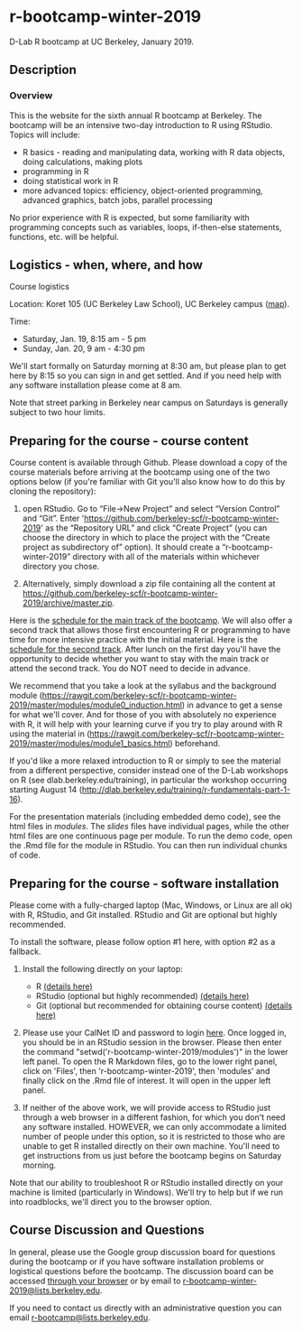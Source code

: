 # r-bootcamp-winter-2019

D-Lab R bootcamp at UC Berkeley, January 2019.

## Description

### Overview

This is the website for the sixth annual R bootcamp at Berkeley. The bootcamp will be an intensive two-day introduction to R using RStudio. Topics will include:

 * R basics - reading and manipulating data, working with R data objects, doing calculations, making plots
 * programming in R
 * doing statistical work in R
 * more advanced topics: efficiency, object-oriented programming, advanced graphics, batch jobs, parallel processing

No prior experience with R is expected, but some familiarity with programming concepts such as variables, loops, if-then-else statements, functions, etc. will be helpful.

## Logistics - when, where, and how

Course logistics

Location: Koret 105 (UC Berkeley Law School), UC Berkeley campus ([map](https://www.google.com/maps/@37.8695779,-122.2529475,17z)).

Time: 
  - Saturday, Jan. 19, 8:15 am - 5 pm
  - Sunday, Jan. 20, 9 am - 4:30 pm

We'll start formally on Saturday morning at 8:30 am, but please plan to get here by 8:15 so you can sign in and get settled. And if you need help with any software installation please come at 8 am.

Note that street parking in Berkeley near campus on Saturdays is generally subject to two hour limits.

## Preparing for the course - course content

Course content is available through Github. Please download a copy of the course materials before arriving at the bootcamp using one of the two options below (if you're familiar with Git you'll also know how to do this by cloning the repository):

  1) open RStudio. Go to “File→New Project” and select “Version Control” and “Git”. Enter 'https://github.com/berkeley-scf/r-bootcamp-winter-2019' as the “Repository URL” and click “Create Project” (you can choose the directory in which to place the project with the “Create project as subdirectory of” option). It should create a “r-bootcamp-winter-2019” directory with all of the materials within whichever directory you chose.

  2) Alternatively, simply download a zip file containing all the content at https://github.com/berkeley-scf/r-bootcamp-winter-2019/archive/master.zip.

Here is the [schedule for the main track of the bootcamp](https://rawgit.com/berkeley-scf/r-bootcamp-winter-2019/master/schedule/schedule.pdf). We will also offer a second track that allows those first encountering R or programming to have time for more intensive practice with the initial material. Here is the [schedule for the second track](https://rawgit.com/berkeley-scf/r-bootcamp-winter-2019/master/schedule/schedule-track2.pdf). After lunch on the first day you'll have the opportunity to decide whether you want to stay with the main track or attend the second track. You do NOT need to decide in advance.

We recommend that you take a look at the syllabus and the background module (https://rawgit.com/berkeley-scf/r-bootcamp-winter-2019/master/modules/module0_induction.html) in advance to get a sense for what we'll cover. And for those of you with absolutely no experience with R, it will help with your learning curve if you try to play around with R using the material in (https://rawgit.com/berkeley-scf/r-bootcamp-winter-2019/master/modules/module1_basics.html) beforehand.

If you'd like a more relaxed introduction to R or simply to see the material from a different perspective, consider instead one of the D-Lab workshops on R (see dlab.berkeley.edu/training), in particular the workshop occurring starting August 14 (http://dlab.berkeley.edu/training/r-fundamentals-part-1-16).

For the presentation materials (including embedded demo code), see the html files in *modules*. The *_slides_* files have individual pages, while the other html files are one continuous page per module. To run the demo code, open the .Rmd file for the module in RStudio. You can then run individual chunks of code.

## Preparing for the course - software installation
Please come with a fully-charged laptop (Mac, Windows, or Linux are all ok) with R, RStudio, and Git installed. RStudio and Git are optional but highly recommended. 

To install the software, please follow option #1 here, with option #2 as a fallback. 

  1) Install the following directly on your laptop:
  
      - R [(details here)](https://rawgit.com/berkeley-scf/r-bootcamp-winter-2019/master/install/RandRStudioInstall.html)
      - RStudio (optional but highly recommended) [(details here)](https://rawgit.com/berkeley-scf/r-bootcamp-winter-2019/master/install/RandRStudioInstall.html)
      - Git (optional but recommended for obtaining course content) [(details here)](https://rawgit.com/berkeley-scf/r-bootcamp-winter-2019/master/install/gitInstall.html)
  2) Please use your CalNet ID and password to login [here](https://main.datahub.berkeley.edu/hub/user-redirect/git-pull?repo=http://github.com/berkeley-scf/r-bootcamp-winter-2019&branch=master&urlpath=rstudio). Once logged in, you should be in an RStudio session in the browser. Please then enter the command "setwd('r-bootcamp-winter-2019/modules')" in the lower left panel. To open the R Markdown files, go to the lower right panel, click on 'Files', then 'r-bootcamp-winter-2019', then 'modules' and finally click on the .Rmd file of interest. It will open in the upper left panel.
  3) If neither of the above work, we will provide access to RStudio just through a web browser in a different fashion, for which you don't need any software installed. HOWEVER, we can only accommodate a limited number of people under this option, so it is restricted to those who are unable to get R installed directly on their own machine. You'll need to get instructions from us just before the bootcamp begins on Saturday morning.

Note that our ability to troubleshoot R or RStudio installed directly on your machine is limited (particularly in Windows). We'll try to help but if we run into roadblocks, we'll direct you to the browser option.

## Course Discussion and Questions

In general, please use the Google group discussion board for questions during the bootcamp or if you have software installation problems or logistical questions before the bootcamp. The discussion board can be accessed [through your browser](https://groups.google.com/a/lists.berkeley.edu/d/forum/r-bootcamp-winter-2019) or by email to r-bootcamp-winter-2019@lists.berkeley.edu.

If you need to contact us directly with an administrative question you can email r-bootcamp@lists.berkeley.edu.
